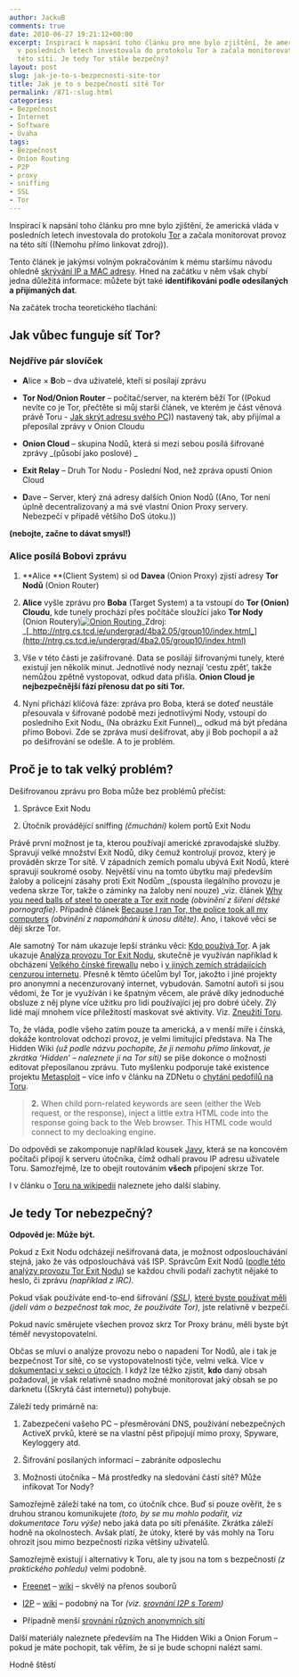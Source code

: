 ```yaml
---
author: JackuB
comments: true
date: 2010-06-27 19:21:12+00:00
excerpt: Inspirací k napsání toho článku pro mne bylo zjištění, že americká vláda
  v posledních letech investovala do protokolu Tor a začala monitorovat provoz na
  této síti. Je tedy Tor stále bezpečný?
layout: post
slug: jak-je-to-s-bezpecnosti-site-tor
title: Jak je to s bezpečností sítě Tor
permalink: /871-:slug.html
categories:
- Bezpečnost
- Internet
- Software
- Úvaha
tags:
- Bezpečnost
- Onion Routing
- P2P
- proxy
- sniffing
- SSL
- Tor
---
```


Inspirací k napsání toho článku pro mne bylo zjištění, že americká vláda v posledních letech investovala do protokolu [Tor](http://en.wikipedia.org/wiki/Tor_(anonymity_network)) a začala monitorovat provoz na této síti ((Nemohu přímo linkovat zdroj)).

Tento článek je jakýmsi volným pokračováním k mému staršímu návodu ohledně [skrývání IP a MAC adresy](http://jedenbod.cz/617-jak-skryt-adresu-sveho-pc.html). Hned na začátku v něm však chybí jedna důležitá informace: můžete být také **identifikováni podle odesílaných a přijímaných dat**.

Na začátek trocha teoretického tlachání:


## Jak vůbec funguje síť Tor?




### Nejdříve pár slovíček






  * **A**lice × **B**ob – dva uživatelé, kteří si posílají zprávu


  * **Tor Nod/Onion Router** – počítač/server, na kterém běží Tor ((Pokud nevíte co je Tor, přečtěte si můj starší článek, ve kterém je část věnová právě Toru - [Jak skrýt adresu svého PC](http://jedenbod.cz/617-jak-skryt-adresu-sveho-pc.html#tor))) nastavený tak, aby přijímal a přeposílal zprávy v Onion Cloudu


  * **Onion Cloud** – skupina Nodů, která si mezi sebou posílá šifrované zprávy _(působí jako poslové) _


  * **Exit Relay** – Druh Tor Nodu - Poslední Nod, než zpráva opustí Onion Cloud


  * **D**ave – Server, který zná adresy dalších Onion Nodů ((Ano, Tor není úplně decentralizovaný a má své vlastní Onion Proxy servery. Nebezpečí v případě většího DoS útoku.))




**(nebojte, začne to dávat smysl!)**





### Alice posílá Bobovi zprávu






  1. **Alice **(Client System) si od **Davea** (Onion Proxy) zjistí adresy **Tor Nodů** (Onion Router)


  2. **Alice** vyšle zprávu pro **Boba** (Target System) a ta vstoupí do **Tor (Onion) Cloudu**, kde tunely prochází přes počítáče sloužící jako **Tor Nody** (Onion Routery)[![Onion Routing](http://ntrg.cs.tcd.ie/undergrad/4ba2.05/group10/OnionRouting.png)](http://ntrg.cs.tcd.ie/undergrad/4ba2.05/group10/index.html)_Zdroj: _[_http://ntrg.cs.tcd.ie/undergrad/4ba2.05/group10/index.html_](http://ntrg.cs.tcd.ie/undergrad/4ba2.05/group10/index.html)


  3. Vše v této části je zašifrované. Data se posílájí šifrovanými tunely, které existují jen několik minut. Jednotlivé nody neznají ‘cestu zpět’, takže nemůžou zpětně vystopovat, odkud data přišla. **Onion Cloud je nejbezpečnější fází přenosu dat po síti Tor.**


  4. Nyní přichází klíčová fáze: zpráva pro Boba, která se doteď neustále přesouvala v šifrované podobě mezi jednotlivými Nody, vstoupí do posledního Exit Nodu_ (Na obrázku Exit Funnel)_, odkud má být předána přímo Bobovi. Zde se zpráva musí dešifrovat, aby ji Bob pochopil a až po dešifrování se odešle. A to je problém.




## Proč je to tak velký problém?


Dešifrovanou zprávu pro Boba může bez problémů přečíst:




  1. Správce Exit Nodu


  2. Útočník provádějící sniffing _(čmuchání)_ kolem portů Exit Nodu


Právě první možnost je ta, kterou používají americké zpravodajské služby. Spravují velké množství Exit Nodů, díky čemuž kontrolují provoz, který je prováděn skrze Tor sítě. V západních zemích pomalu ubývá Exit Nodů, které spravují soukromé osoby. Největší vinu na tomto úbytku mají především žaloby a policejní zásahy proti Exit Nodům _(spousta ilegálního provozu je vedena skrze Tor, takže o záminky na žaloby není nouze) _viz. článek [Why you need balls of steel to operate a Tor exit node](http://calumog.wordpress.com/2009/03/18/why-you-need-balls-of-steel-to-operate-a-tor-exit-node/) _(obvinění z šíření dětské pornografie)_. Případně článek [Because I ran Tor, the police took all my computers](http://toddsnotes.blogspot.com/2009/11/because-i-ran-tor-police-took-all-my.html) _(obvinění z napomáhání k únosu dítěte)_. Ano, i takové věci se dějí skrze Tor.

Ale samotný Tor nám ukazuje lepší stránku věci: [Kdo používá Tor](https://www.torproject.org/torusers.html.en). A jak ukazuje [Analýza provozu Tor Exit Nodu](http://www.omninerd.com/articles/What_Traffic_is_on_a_TOR_Relay), skutečně je využíván například k obcházení [Velkého čínské firewallu](http://en.wikipedia.org/wiki/Internet_censorship_in_the_People's_Republic_of_China) nebo i [v jiných zemích strádajících cenzurou internetu](http://en.wikipedia.org/wiki/Category:Internet_censorship_by_country). Přesně k těmto účelům byl Tor, jakožto i jiné projekty pro anonymní a necenzurovaný internet, vybudován. Samotní autoři si jsou vědomi, že Tor je využíván i ke špatným věcem, ale právě díky jednoduché obsluze z něj plyne více užitku pro lidi používající jej pro dobré účely. Zlý lidé mají mnohem více příležitostí maskovat své aktivity. Viz. [Zneužití Toru](http://www.torproject.org/faq-abuse.html.en).

To, že vláda, podle všeho zatím pouze ta americká, a v menší míře i čínská, dokáže kontrolovat odchozí provoz, je velmi limitující představa. Na The Hidden Wiki _(už podle názvu pochopíte, že ji nemohu přímo linkovat, je zkrátka ‘Hidden’ – naleznete ji na Tor síti)_ se píše dokonce o možnosti editovat přeposílanou zprávu. Tuto myšlenku podporuje také existence projektu [Metasploit](http://www.metasploit.com/) – více info v článku na ZDNetu o [chytání pedofilů na Toru](http://www.zdnet.com/blog/security/hacker-builds-tracking-system-to-nab-tor-pedophiles/114).


> **2.** When child porn-related keywords are seen (either the Web request, or the response), inject a little extra HTML code into the response going back to the Web browser. This HTML code would connect to my decloaking engine.


Do odpovědi se zakomponuje například kousek [Javy](http://cs.wikipedia.org/wiki/Java_(programovac%C3%AD_jazyk)), která se na koncovém počítači připojí k serveru útočníka, čímž odhalí pravou IP adresu uživatele Toru. Samozřejmě, lze to obejít routováním **všech** připojení skrze Tor.

I v článku o [Toru na wikipedii](http://en.wikipedia.org/wiki/Tor_(anonymity_network)#Weaknesses) naleznete jeho další slabiny.


## Je tedy Tor nebezpečný?


**Odpověd je: Může být.**

Pokud z Exit Nodu odcházejí nešifrovaná data, je možnost odposlouchávání stejná, jako že vás odposlouchává váš ISP. Správcům Exit Nodů ([podle této analýzy provozu Tor Exit Nodu](http://www.omninerd.com/articles/What_Traffic_is_on_a_TOR_Relay)) se každou chvíli podaří zachytit nějaké to heslo, či zprávu _(například z IRC)._

Pokud však používáte end-to-end šifrování _([SSL](http://cs.wikipedia.org/wiki/Transport_Layer_Security)),_ [které byste používat měli](https://trac.torproject.org/projects/tor/wiki/TheOnionRouter/TorFAQ#CanexitnodeseavesdroponcommunicationsIsntthatbad) _(jdeli vám o bezpečnost tak moc, že používáte Tor),_ jste relativně v bezpečí.

Pokud navíc směrujete všechen provoz skrz Tor Proxy bránu, měli byste být téměř nevystopovatelní.

Občas se mluví o analýze provozu nebo o napadení Tor Nodů, ale i tak je bezpečnost Tor sítě, co se vystopovatelnosti týče, velmi velká. Více v [dokumentaci v sekci o útocích](https://svn.torproject.org/svn/tor/trunk/doc/design-paper/tor-design.html#sec:attacks). I když lze těžko zjistit, **kdo** daný obsah požadoval, je však relativně snadno možné monitorovat jaký obsah se po darknetu ((Skrytá část internetu)) pohybuje.

Záleží tedy primárně na:




  1. Zabezpečení vašeho PC – přesměrování DNS, používání nebezpečných ActiveX prvků, které se na vlastní pěst připojují mimo proxy, Spyware, Keyloggery atd.


  2. Šifrování posílaných informací – zabráníte odposlechu


  3. Možnosti útočníka – Má prostředky na sledování částí sítě? Může infikovat Tor Nody?


Samozřejmě záleží také na tom, co útočník chce. Buď si pouze ověřit, že s druhou stranou komunikujete _(toto, by se mu mohlo podařit, viz dokumentace Toru výše)_ nebo jaká data po síti přenášíte. Zkrátka záleží hodně na okolnostech. Avšak platí, že útoky, které by vás mohly na Toru ohrozit jsou mimo bezpečností rizika většiny uživatelů.

Samozřejmě existují i alternativy k Toru, ale ty jsou na tom s bezpečností _(z praktického pohledu)_ velmi podobně.




  * [Freenet](http://freenetproject.org/) – [wiki](http://en.wikipedia.org/wiki/Freenet) – skvělý na přenos souborů


  * [I2P](http://www.i2p2.de) – [wiki](http://en.wikipedia.org/wiki/I2P) – podobný na Tor _(viz. [srovnání I2P s Torem](http://www.i2p2.de/how_networkcomparisons))_


  * Případně menší [srovnání různých anonymních sítí](http://www.planetpeer.de/wiki/index.php/Main_Page)


Další materiály naleznete především na The Hidden Wiki a Onion Forum – pokud je máte pochopit, tak věřím, že si je bude schopni nalézt sami.

Hodně štěstí
